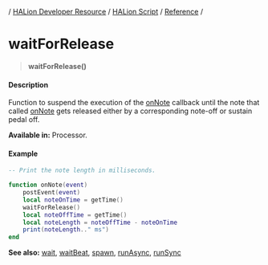 / [HALion Developer Resource](../../HALion-Developer-Resource.md) / [HALion Script](./HALion-Script.md) / [Reference](./Reference.md) /

# waitForRelease

>**waitForRelease()**

#### Description

Function to suspend the execution of the [onNote](./onNote.md) callback until the note that called [onNote](./onNote.md) gets released either by a corresponding note-off or sustain pedal off.

**Available in:** Processor.

#### Example

```lua
-- Print the note length in milliseconds.

function onNote(event)
    postEvent(event)
    local noteOnTime = getTime()
    waitForRelease()
    local noteOffTime = getTime()
    local noteLength = noteOffTime - noteOnTime
    print(noteLength.." ms")
end
```

**See also:** [wait](./wait.md), [waitBeat](./waitBeat.md), [spawn](./spawn.md), [runAsync](./runAsync.md), [runSync](./runSync.md)